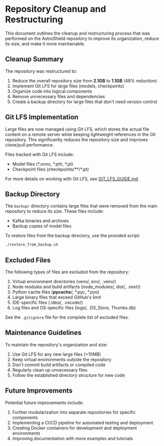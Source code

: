 # Repository Cleanup and Restructuring

This document outlines the cleanup and restructuring process that was performed on the AstroShield repository to improve its organization, reduce its size, and make it more maintainable.

## Cleanup Summary

The repository was restructured to:

1. Reduce the overall repository size from **2.1GB** to **1.1GB** (48% reduction)
2. Implement Git LFS for large files (models, checkpoints)
3. Organize code into logical components
4. Remove unnecessary files and dependencies
5. Create a backup directory for large files that don't need version control

## Git LFS Implementation

Large files are now managed using Git LFS, which stores the actual file content on a remote server while keeping lightweight references in the Git repository. This significantly reduces the repository size and improves clone/pull performance.

Files tracked with Git LFS include:
- Model files (*.onnx, *.pth, *.pt)
- Checkpoint files (checkpoints/**/*.pt)

For more details on working with Git LFS, see [GIT_LFS_GUIDE.md](GIT_LFS_GUIDE.md).

## Backup Directory

The `backup/` directory contains large files that were removed from the main repository to reduce its size. These files include:

- Kafka binaries and archives
- Backup copies of model files

To restore files from the backup directory, use the provided script:

```bash
./restore_from_backup.sh
```

## Excluded Files

The following types of files are excluded from the repository:

1. Virtual environment directories (venv/, env/, .venv/)
2. Node modules and build artifacts (node_modules/, dist/, .next/)
3. Python cache files (__pycache__/, *.pyc, *.pyo)
4. Large binary files that exceed GitHub's limit
5. IDE-specific files (.idea/, .vscode/)
6. Log files and OS-specific files (logs/, .DS_Store, Thumbs.db)

See the `.gitignore` file for the complete list of excluded files.

## Maintenance Guidelines

To maintain the repository's organization and size:

1. Use Git LFS for any new large files (>10MB)
2. Keep virtual environments outside the repository
3. Don't commit build artifacts or compiled code
4. Regularly clean up unnecessary files
5. Follow the established directory structure for new code

## Future Improvements

Potential future improvements include:

1. Further modularization into separate repositories for specific components
2. Implementing a CI/CD pipeline for automated testing and deployment
3. Creating Docker containers for development and deployment environments
4. Improving documentation with more examples and tutorials 